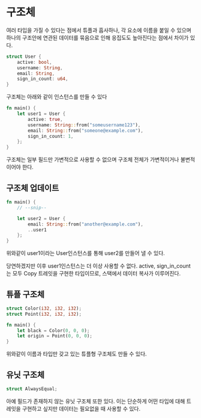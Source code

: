 # 구조체

여러 타입을 가질 수 있다는 점에서 튜플과 흡사하나, 
각 요소에 이름을 붙일 수 있으며 하나의 구조안에 연관된 데이터를 묶음으로 인해 응집도도 높아진다는 점에서 차이가 있다.

```rust
struct User {
    active: bool,
    username: String,
    email: String,
    sign_in_count: u64,
}
```

구조체는 아래와 같이 인스턴스를 만들 수 있다

```rust
fn main() {
    let user1 = User {
        active: true,
        username: String::from("someusername123"),
        email: String::from("someone@example.com"),
        sign_in_count: 1,
    };
}
```

구조체는 일부 필드만 가변적으로 사용할 수 없으며 구조체 전체가 가변적이거나 불변적 이어야 한다.

## 구조체 업데이트

```rust
fn main() {
    // --snip--

    let user2 = User {
        email: String::from("another@example.com"),
        ..user1
    };
}
```

위와같이 user1이라는 User인스턴스를 통해 user2를 만들어 낼 수 있다.

당연하겠지만 이후 user1인스턴스는 더 이상 사용할 수 없다. active, sign_in_count는 모두 Copy 트레잇을 구현한 타입이므로, 스택에서 데이터 복사가 이루어진다.

## 튜플 구조체

```rust
struct Color(i32, i32, i32);
struct Point(i32, i32, i32);

fn main() {
    let black = Color(0, 0, 0);
    let origin = Point(0, 0, 0);
}
```

위와같이 이름과 타입만 갖고 있는 튜플형 구조체도 만들 수 있다.

## 유닛 구조체

```rust
struct AlwaysEqual;
```

아예 필드가 존재하지 않는 유닛 구조체 또한 있다.
이는 단순하게 어떤 타입에 대해 트레잇을 구현하고 싶지만 데이터는 필요없을 때 사용할 수 있다.


